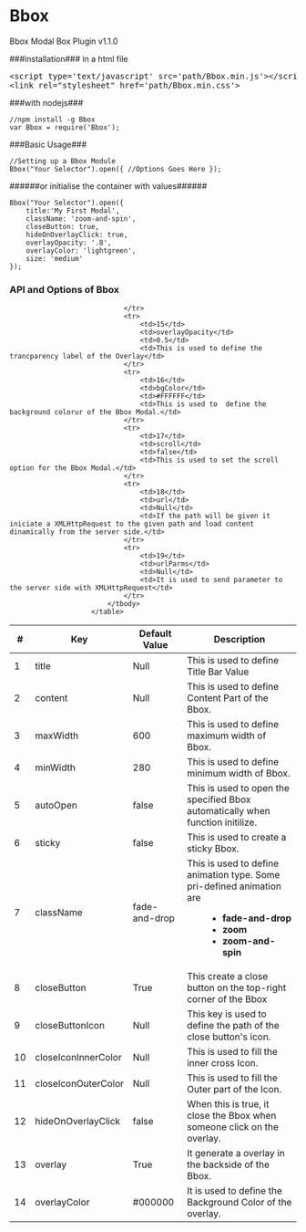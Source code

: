 # Bbox
Bbox Modal Box Plugin v1.1.0


###installation###
in a html file

<pre>
&lt;script type='text/javascript' src='path/Bbox.min.js'>&lt;/script>
&lt;link rel="stylesheet" href='path/Bbox.min.css'>
</pre>

###with nodejs###
<pre><code class="highlight language-javascript">//npm install -g Bbox
var Bbox = require('Bbox');</code></pre>
                    
###Basic Usage###
<pre><code class="highlight language-javascript">//Setting up a Bbox Module
Bbox("Your Selector").open({ //Options Goes Here });
</code></pre>

######or initialise the container with values######
<pre><code class="highlight language-javascript">Bbox("Your Selector").open({
    title:'My First Modal',
    className: 'zoom-and-spin',
    closeButton: true,
    hideOnOverlayClick: true,
    overlayOpacity: '.8',
    overlayColor: 'lightgreen',
    size: 'medium'
});
</code></pre>


### API and Options of Bbox ###

<table class="tables">
                            <thead>
                                <tr>
                                    <th>#</th>
                                    <th>Key</th>
                                    <th>Default Value</th>
                                    <th>Description</th>
                                </tr>
                            </thead>
                            <tbody>
                                <tr>
                                    <td>1</td>
                                    <td>title</td>
                                    <td>Null</td>
                                    <td>This is used to define Title Bar Value</td>
                                </tr>
                                <tr>
                                    <td>2</td>
                                    <td>content</td>
                                    <td>Null</td>
                                    <td>This is used to define Content Part of the Bbox.</td>
                                </tr>
                                <tr>
                                    <td>3</td>
                                    <td>maxWidth</td>
                                    <td>600</td>
                                    <td>This is used to define maximum width of Bbox.</td>
                                </tr>
                                <tr>
                                    <td>4</td>
                                    <td>minWidth</td>
                                    <td>280</td>
                                    <td>This is used to define minimum width of Bbox.</td>
                                </tr>
                                <tr>
                                    <td>5</td>
                                    <td>autoOpen</td>
                                    <td>false</td>
                                    <td>This is used to open the specified Bbox automatically when function initilize.</td>
                                </tr>
                                <tr>
                                    <td>6</td>
                                    <td>sticky</td>
                                    <td>false</td>
                                    <td>This is used to create a sticky Bbox.</td>
                                </tr>
                                <tr>
                                    <td>7</td>
                                    <td>className</td>
                                    <td>fade-and-drop</td>
                                    <td>This is used to define animation type.
                                        Some pri-defined animation are 
                                        <ul type="a" style="margin-left:35px;font-weight:bold;">
                                            <li>
                                                fade-and-drop
                                            </li>
                                            <li>
                                                zoom
                                            </li>
                                            <li>
                                                zoom-and-spin
                                            </li>
                                        </ul>
                                    </td>
                                </tr>
                                <tr>
                                    <td>8</td>
                                    <td>closeButton</td>
                                    <td>True</td>
                                    <td>This create a close button on the top-right corner of the Bbox</td>
                                </tr>
                                <tr>
                                    <td>9</td>
                                    <td>closeButtonIcon</td>
                                    <td>Null</td>
                                    <td>This key is used to define the path of the close button's icon.</td>
                                </tr>
                                <tr>
                                    <td>10</td>
                                    <td>closeIconInnerColor</td>
                                    <td>Null</td>
                                    <td>This is used to fill the inner cross Icon.</td>
                                </tr>
                                <tr>
                                    <td>11</td>
                                    <td>closeIconOuterColor</td>
                                    <td>Null</td>
                                    <td>This is used to fill the Outer part of the Icon.</td>
                                </tr>
                                <tr>
                                    <td>12</td>
                                    <td>hideOnOverlayClick</td>
                                    <td>false</td>
                                    <td>When this is true, it close the Bbox when someone click on the overlay.</td>
                                </tr>
                                <tr>
                                    <td>13</td>
                                    <td>overlay</td>
                                    <td>True</td>
                                    <td>It generate a overlay in the backside of the Bbox.</td>
                                </tr>
                                <tr>
                                    <td>14</td>
                                    <td>overlayColor</td>
                                    <td>#000000</td>
                                    <td>It is used to define the Background Color of the overlay.</td>

                                </tr>
                                <tr>
                                    <td>15</td>
                                    <td>overlayOpacity</td>
                                    <td>0.5</td>
                                    <td>This is used to define the trancparency label of the Overlay</td>
                                </tr>
                                <tr>
                                    <td>16</td>
                                    <td>bgColor</td>
                                    <td>#FFFFFF</td>
                                    <td>This is used to  define the background colorur of the Bbox Modal.</td>
                                </tr>
                                <tr>
                                    <td>17</td>
                                    <td>scroll</td>
                                    <td>false</td>
                                    <td>This is used to set the scroll option for the Bbox Modal.</td>
                                </tr>
                                <tr>
                                    <td>18</td>
                                    <td>url</td>
                                    <td>Null</td>
                                    <td>If the path will be given it iniciate a XMLHttpRequest to the given path and load content dinamically from the server side.</td>
                                </tr>
                                <tr>
                                    <td>19</td>
                                    <td>urlParms</td>
                                    <td>Null</td>
                                    <td>It is used to send parameter to the server side with XMLHttpRequest</td>
                                </tr>
                            </tbody>
                        </table>
